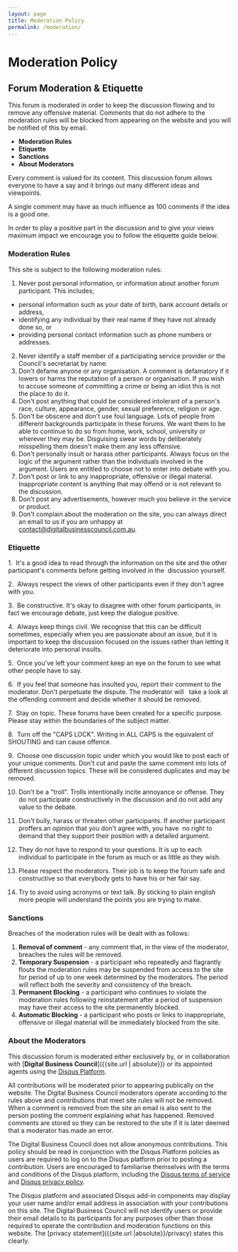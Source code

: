 ```yaml
---
layout: page
title: Moderation Policy
permalink: /moderation/
---
```


# Moderation Policy

## Forum Moderation & Etiquette

This forum is moderated in order to keep the discussion flowing and to remove any offensive material. Comments that do not
adhere to the moderation rules will be blocked from appearing on the website and you will be notified of this by email.

- **Moderation Rules**
- **Etiquette**
- **Sanctions**
- **About Moderators**

Every comment is valued for its content. This discussion forum allows everyone to have a say and it brings out many different
ideas and viewpoints.

A single comment may have as much influence as 100 comments if the idea is a good one.

In order to play a positive part in the discussion and to give your views maximum impact we encourage you to follow the etiquette
guide below.

### **Moderation Rules**

This site is subject to the following moderation rules:

1.  Never post personal information, or information about another forum participant. This includes; 
   - personal information such as your date of birth, bank account details or address,
   - identifying any individual by their real name if they have not already done so, or 
   - providing personal contact information such as phone numbers or addresses.
2.  Never identify a staff member of a participating service provider or the Council's secretariat by name.
3.  Don't defame anyone or any organisation. A comment is defamatory if it lowers or harms the reputation of a person or organisation.       If you wish to accuse someone of committing a crime or being an idiot this is not the place to do it.
4.  Don't post anything that could be considered intolerant of a person's race, culture, appearance, gender, sexual preference, religion or age.
5.  Don't be obscene and don't use foul language. Lots of people from different backgrounds participate in these forums. We want them to     be able to continue to do so from home, work, school, university or wherever they may be. Disguising swear words by deliberately       misspelling them doesn't make them any less offensive.
6.  Don't personally insult or harass other participants. Always focus on the logic of the argument rather than the individuals involved     in the argument. Users are entitled to choose not to enter into debate with you.
7.  Don't post or link to any inappropriate, offensive or illegal material. Inappropriate content is anything that may offend or is not relevant to the discussion.
8.  Don't post any advertisements, however much you believe in the service or product.
9.  Don't complain about the moderation on the site, you can always direct an email to us if you are unhappy at contact@digitalbusinesscouncil.com.au.

### **Etiquette**

1.  It's a good idea to read through the information on the site and the other participant's comments before getting involved in the  discussion yourself. 

2.  Always respect the views of other participants even if they don't agree with you. 

3.  Be constructive. It's okay to disagree with other forum participants, in fact we encourage debate, just keep the dialogue positive. 

4.  Always keep things civil. We recognise that this can be difficult sometimes, especially when you are passionate about an issue, but it is important to keep the discussion focused on the issues rather than letting it deteriorate into personal insults. 

5.  Once you've left your comment keep an eye on the forum to see what other people have to say. 

6.  If you feel that someone has insulted you, report their comment to the moderator. Don't perpetuate the dispute. The moderator will   take a look at the offending comment and decide whether it should be removed. 

7.  Stay on topic. These forums have been created for a specific purpose. Please stay within the boundaries of the subject matter. 

8.  Turn off the "CAPS LOCK". Writing in ALL CAPS is the equivalent of SHOUTING and can cause offence. 

9.  Choose one discussion topic under which you would like to post each of your unique comments. Don't cut and paste the same comment into lots of different discussion topics. These will be considered duplicates and may be removed. 

10.   Don't be a "troll". Trolls intentionally incite annoyance or offense. They do not participate constructively in the discussion and do not add any value to the debate.  

11.   Don't bully, harass or threaten other participants. If another participant proffers an opinion that you don't agree with, you have  no right to demand that they support their position with a detailed argument. 

12.   They do not have to respond to your questions. It is up to each individual to participate in the forum as much or as little as they wish. 

13.   Please respect the moderators. Their job is to keep the forum safe and constructive so that everybody gets to have his or her fair say. 

14.   Try to avoid using acronyms or text talk. By sticking to plain english more people will understand the points you are trying to make.

### **Sanctions**

Breaches of the moderation rules will be dealt with as follows:

 1. **Removal of comment** - any comment that, in the view of the moderator, breaches the rules will be removed.
 2. **Temporary Suspension** - a participant who repeatedly and flagrantly flouts the moderation rules may be suspended from access to         the site for period of up to one week determined by the moderators. The period will reflect both the severity and consistency of       the breach.
 3. **Permanent Blocking** - a participant who continues to violate the moderation rules following reinstatement after a period of             suspension may have their access to the site permanently blocked.
 4. **Automatic Blocking** - a participant who posts or links to inappropriate, offensive or illegal material will be immediately blocked from the site.

### **About the Moderators**

This discussion forum is moderated either exclusively by, or in collaboration with [**Digital Business Council**]({{site.url | absolute}}) or its appointed agents using the [Disqus Platform](https://disqus.com/).

All contributions will be moderated prior to appearing publically on the website.  The Digital Business Council moderators operate according to the rules above and contributions that meet site rules will not be removed. When a comment is removed from the site an email is also sent to the person posting the comment explaining what has happened.  Removed comments are stored so they can be restored to the site if it is later deemed that a moderator has made an error. 

The Digital Business Council does not allow anonymous contributions.  This policy should be read in conjunction with the Disqus Platform policies as users are required to log on to the Disqus platform prior to posting a contribution.    Users are encouraged to familiarise themselves with the terms and conditions of the Disqus platform, including the [Disqus terms of service](https://help.disqus.com/customer/portal/articles/466260-terms-of-service) and [Disqus privacy policy](https://help.disqus.com/customer/portal/articles/466259-privacy-policy). 

The Disqus platform and associated Disqus add-in components may display your user name and/or email address in association with your contributions on this site.  The Digital Business Council will not identify users or provide their email details to its participants for any purposes other than those required to operate the contribution and moderation functions on this website. The [privacy statement]({{site.url |absolute}}/privacy) states this clearly.
